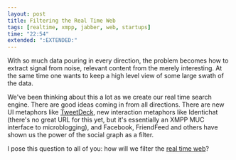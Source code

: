 ```yaml
---
layout: post
title: Filtering the Real Time Web
tags: [realtime, xmpp, jabber, web, startups]
time: "22:54"
extended: ":EXTENDED:"
---
```


With so much data pouring in every direction, the problem becomes how
to extract signal from noise, relevant content from the merely
interesting.  At the same time one wants to keep a high level view of
some large swath of the data.

We've been thinking about this a lot as we create our real time search
engine.  There are good ideas coming in from all directions.  There
are new UI metaphors like [TweetDeck](http://www.tweetdeck.com), new
interaction metaphors like Identichat (there's no great URL for this
yet, but it's essentially an XMPP MUC interface to microblogging), and
Facebook, FriendFeed and others have shown us the power of the
social graph as a filter.

I pose this question to all of you: how will we filter the [real time
web](https://metajack.im/2008/09/11/real-time-is-completely-different/)?  
